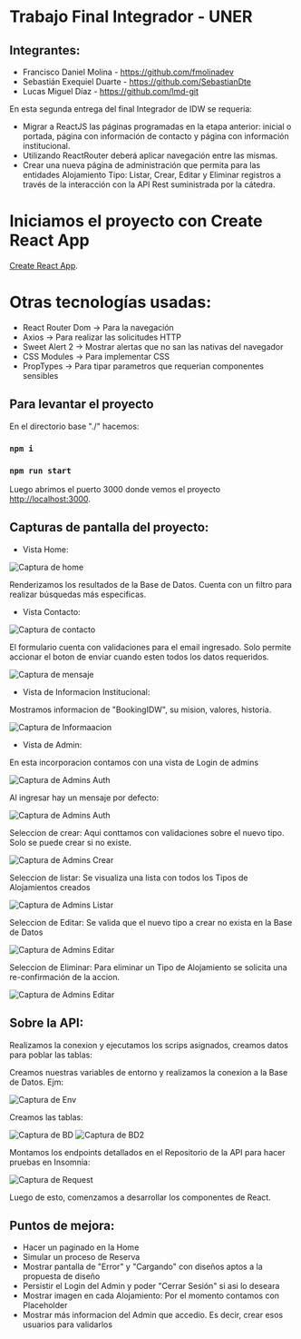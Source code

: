# Trabajo Final Integrador - UNER

## Integrantes:

- Francisco Daniel Molina - https://github.com/fmolinadev
- Sebastián Exequiel Duarte - https://github.com/SebastianDte
- Lucas Miguel Díaz - https://github.com/lmd-git

En esta segunda entrega del final Integrador de IDW se requeria:

- Migrar a ReactJS las páginas programadas en la etapa anterior: inicial o portada, página con información de contacto y página con información institucional.
- Utilizando ReactRouter deberá aplicar navegación entre las mismas.
- Crear una nueva página de administración que permita para las entidades Alojamiento Tipo: Listar, Crear, Editar y Eliminar registros a través de la interacción con la API Rest suministrada por la cátedra.


# Iniciamos el proyecto con Create React App

[Create React App](https://github.com/facebook/create-react-app).

# Otras tecnologías usadas:

- React Router Dom -> Para la navegación
- Axios -> Para realizar las solicitudes HTTP
- Sweet Alert 2 -> Mostrar alertas que no san las nativas del navegador
- CSS Modules -> Para implementar CSS
- PropTypes -> Para tipar parametros que requerian componentes sensibles


## Para levantar el proyecto

En el directorio base "./" hacemos:

### `npm i`

### `npm run start`


Luego abrimos el puerto 3000 donde vemos el proyecto [http://localhost:3000](http://localhost:3000).

## Capturas de pantalla del proyecto:

- Vista Home:

![Captura de home](./src/assets/screenshots/5_Home.PNG)

Renderizamos los resultados de la Base de Datos. Cuenta con un filtro para realizar búsquedas más especificas.



- Vista Contacto:

![Captura de contacto](./src/assets/screenshots/7_Contacto.PNG)

El formulario cuenta con validaciones para el email ingresado. Solo permite accionar el boton de enviar cuando esten todos los datos requeridos.

![Captura de mensaje](./src/assets/screenshots/8_mensaje.PNG)

- Vista de Informacion Institucional:

Mostramos informacion de "BookingIDW", su mision, valores, historia.

![Captura de Informaacion](./src/assets/screenshots/9_Vision%20y%20mision.PNG)


- Vista de Admin:

En esta incorporacion contamos con una vista de Login de admins

![Captura de Admins Auth](./src/assets/screenshots/10_aadmins.PNG)

Al ingresar hay un mensaje por defecto:

![Captura de Admins Auth](./src/assets/screenshots/11-panel.PNG)

Seleccion de crear:
Aqui conttamos con validaciones sobre el nuevo tipo. Solo se puede crear si no existe.

![Captura de Admins Crear](./src/assets/screenshots/12-nuevo.PNG)

Seleccion de listar:
Se visualiza una lista con todos los Tipos de Alojamientos creados

![Captura de Admins Listar](./src/assets/screenshots/13-listar.PNG)

Seleccion de Editar:
Se valida que el nuevo tipo a crear no exista en la Base de Datos

![Captura de Admins Editar](./src/assets/screenshots/14_.PNG)

Seleccion de Eliminar:
Para eliminar un Tipo de Alojamiento se solicita una re-confirmación de la accion.

![Captura de Admins Editar](./src/assets/screenshots/15_.PNG)


## Sobre la API:


Realizamos la conexion y ejecutamos los scrips asignados,  creamos datos para poblar las tablas:

Creamos nuestras variables de entorno y realizamos la conexion a la Base de Datos. Ejm:

![Captura de Env ](./src/assets/screenshots/4_env.PNG)

Creamos las tablas:

![Captura de BD ](./src/assets/screenshots/1_BD_1.PNG)
![Captura de BD2 ](./src/assets/screenshots/2_BD_2.PNG)

Montamos los endpoints detallados en el Repositorio de la API para hacer pruebas en Insomnia:

![Captura de Request ](./src/assets/screenshots/3_Insomnia.PNG)


Luego de esto, comenzamos a desarrollar los componentes de React.

## Puntos de mejora:
- Hacer un paginado en la Home
- Simular un proceso de Reserva
- Mostrar pantalla de "Error" y "Cargando" con diseños aptos a la propuesta de diseño
- Persistir el Login del Admin y poder "Cerrar Sesión" si asi lo deseara
- Mostrar imagen en cada Alojamiento: Por el momento contamos con Placeholder
- Mostrar más informacion del Admin que accedio. Es decir, crear esos usuarios para validarlos
